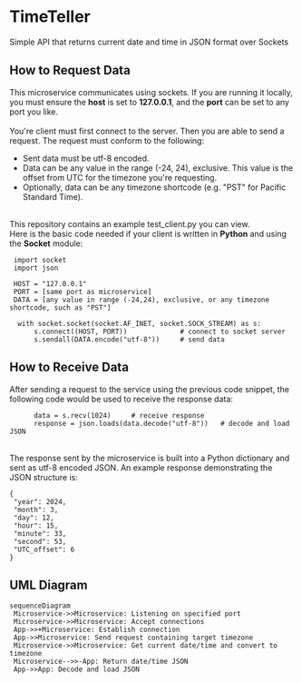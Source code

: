 # TimeTeller
 Simple API that returns current date and time in JSON format over Sockets

## How to Request Data
This microservice communicates using sockets. If you are running it locally, you must ensure 
the <strong>host</strong> is set to <strong>127.0.0.1</strong>, and the <strong>port</strong> can be set to any 
port you like.
<br>
<br>
You're client must first connect to the server. Then you are able to send a request.
The request must conform to the following:
<ul>
  <li>Sent data must be utf-8 encoded.</li>
  <li>Data can be any value in the range (-24, 24), exclusive. This value is the offset from UTC for the timezone you're requesting.</li>
  <li>Optionally, data can be any timezone shortcode (e.g. "PST" for Pacific Standard Time).</li>
</ul>
<br>
This repository contains an example test_client.py you can view. <br>Here is the basic code needed if your client is 
written in <strong>Python</strong> and using the <strong>Socket</strong> module:

```
 import socket
 import json

 HOST = "127.0.0.1"
 PORT = [same port as microservice]
 DATA = [any value in range (-24,24), exclusive, or any timezone shortcode, such as "PST"]
  
  with socket.socket(socket.AF_INET, socket.SOCK_STREAM) as s:
      s.connect((HOST, PORT))             # connect to socket server
      s.sendall(DATA.encode("utf-8"))     # send data
```

## How to Receive Data
After sending a request to the service using the previous code snippet, the following code would be used 
to receive the response data:

```
      data = s.recv(1024)     # receive response
      response = json.loads(data.decode("utf-8"))   # decode and load JSON
```
<br>
The response sent by the microservice is built into a Python dictionary and sent as utf-8 encoded JSON.
An example response demonstrating the JSON structure is:

```
{
 "year": 2024,
 "month": 3,
 "day": 12,
 "hour": 15,
 "minute": 33,
 "second": 53,
 "UTC_offset": 6
}
```

## UML Diagram
```mermaid
sequenceDiagram
 Microservice->>Microservice: Listening on specified port
 Microservice->>Microservice: Accept connections
 App->>+Microservice: Establish connection
 App->>Microservice: Send request containing target timezone
 Microservice->>Microservice: Get current date/time and convert to timezone
 Microservice-->>-App: Return date/time JSON
 App->>App: Decode and load JSON
```
